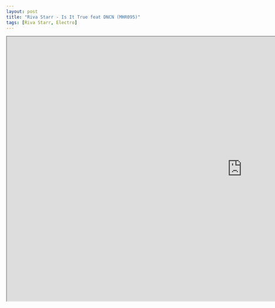 ```yaml
---
layout: post
title: "Riva Starr - Is It True feat DNCN (MHR095)"
tags: [Riva Starr, Electro]
---
```


<div class="embed-responsive embed-responsive-16by9">
    <iframe width="1280" height="720" src="https://www.youtube.com/embed/mgzrKKCI7Dk frameborder="0" allow="autoplay; encrypted-media" allowfullscreen></iframe>
</div>
